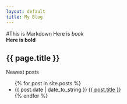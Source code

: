 ```yaml
---
layout: default
title: My Blog
---
```


#This is Markdown
Here is _book_  
**Here is bold**
<h2>{{ page.title }}</h2>
<p>Newest posts</p>
<ul>
  {% for post in site.posts %}
    <li>{{ post.date | date_to_string }} <a href="{{ site.baseurl }}{{ post.url }}">{{ post.title }}</a></li>
  {% endfor %}
</ul>